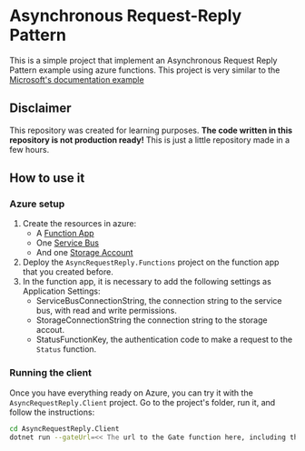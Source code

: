 # Asynchronous Request-Reply Pattern

This is a simple project that implement an Asynchronous Request Reply Pattern example using azure functions. This project is very similar to the [Microsoft's documentation example](https://docs.microsoft.com/en-us/azure/architecture/patterns/async-request-reply#example)

## Disclaimer
This repository was created for learning purposes. **The code written in this repository is not production ready!** This is just a little repository made in a few hours.

## How to use it

### Azure setup
1. Create the resources in azure:
    - A [Function App](https://azure.microsoft.com/en-us/services/functions/)
    - One [Service Bus](https://azure.microsoft.com/en-us/services/service-bus/)
    - And one [Storage Account](https://azure.microsoft.com/en-us/product-categories/storage/)
3. Deploy the `AsyncRequestReply.Functions` project on the function app that you created before.
4. In the function app, it is necessary to add the following settings as Application Settings:
    - ServiceBusConnectionString, the connection string to the service bus, with read and write permissions.
    - StorageConnectionString the connection string to the storage accout.
    - StatusFunctionKey, the authentication code to make a request to the `Status` function.

### Running the client

Once you have everything ready on Azure, you can try it with the `AsyncRequestReply.Client` project.
Go to the project's folder, run it, and follow the instructions:

```sh
cd AsyncRequestReply.Client
dotnet run --gateUrl=<< The url to the Gate function here, including the authentication code >>
```
